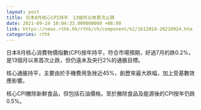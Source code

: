 ```yaml
---
layout: post
title: 日本8月核心CPI持平　13個月以來首次止跌
date: 2021-09-24 10:04:33.000000000 +08:00
link: https://news.rthk.hk/rthk/ch/component/k2/1612024-20210924.htm
categories: rthk
---
```


日本8月核心消費物價指數(CPI)按年持平，符合市場預期，好過7月的跌0.2%，是13個月以來首次止跌，但仍遠未及央行2%的通脹目標。

核心通脹持平，主要由於手機費用急挫近45%，創歷來最大跌幅，加上受基數效應影響。

核心CPI撇除新鮮食品，但包括石油價格。至於撇除食品及能源後的CPI按年仍跌0.5%。
